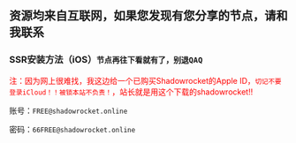 ## 资源均来自互联网，如果您发现有您分享的节点，请和我联系
<h3>SSR安装方法（iOS）<code>节点再往下看就有了，别退QAQ</code></h3>
<p>
<font color=red>注：因为网上很难找，我这边给一个已购买Shadowrocket的Apple ID，<code>切记不要登录iCloud！！被锁本站不负责！</code>，站长就是用这个下载的shadowrocket!!</font>
<p>账号：<code>FREE@shadowrocket.online</code>
<p>密码：<code>66FREE@shadowrocket.online</code>
  
